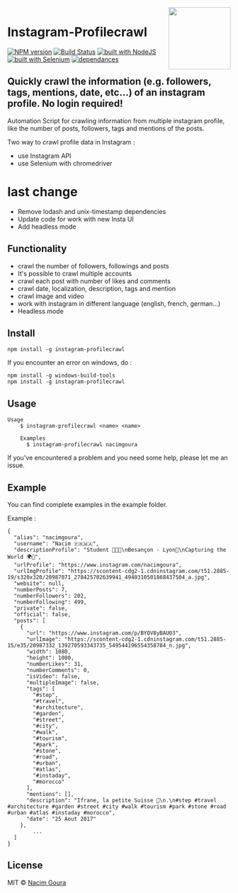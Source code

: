 <img src="http://diylogodesigns.com/blog/wp-content/uploads/2016/05/instagram-Logo-PNG-Transparent-Background-download.png" width="140" align="right">

# Instagram-Profilecrawl 
[![NPM version](https://img.shields.io/npm/v/instagram-profilecrawl.svg)](https://www.npmjs.com/package/instagram-profilecrawl)
[![Build Status](https://travis-ci.org/nacimgoura/instagram-profilecrawl.svg?branch=master)](https://travis-ci.org/nacimgoura/instagram-profilecrawl)
[![built with NodeJS](https://img.shields.io/badge/Built%20with-nodejs-green.svg)](https://www.nodejs.org/)
[![built with Selenium](https://img.shields.io/badge/built%20with-Selenium-red.svg)](https://github.com/SeleniumHQ/selenium)
[![dependances](https://david-dm.org/nacimgoura/instagram-profilecrawl.svg)](https://david-dm.org/nacimgoura/instagram-profilecrawl)

## Quickly crawl the information (e.g. followers, tags, mentions, date, etc...) of an instagram profile. No login required!
Automation Script for crawling information from multiple instagram profile, 
like the number of posts, followers, tags and mentions of the posts.

Two way to crawl profile data in Instagram :
- use Instagram API
- use Selenium with chromedriver

# last change
- Remove lodash and unix-timestamp dependencies
- Update code for work with new Insta UI
- Add headless mode

## Functionality
 - crawl the number of followers, followings and posts
 - It's possible to crawl multiple accounts
 - crawl each post with number of likes and comments
 - crawl date, localization, description, tags and mention
 - crawl image and video
 - work with instagram in different language (english, french, german...)
 - Headless mode

## Install
```
npm install -g instagram-profilecrawl
```
If you encounter an error on windows, do :

```
npm install -g windows-build-tools
npm install -g instagram-profilecrawl
```

## Usage
```
Usage
	$ instagram-profilecrawl <name> <name>

	Examples
	  $ instagram-profilecrawl nacimgoura
```
If you've encountered a problem and you need some help, please let me an issue.

## Example 
You can find complete examples in the example folder.

Example : 
```
{
  "alias": "nacimgoura",
  "username": "Nacim 🇫🇷🇲🇦",
  "descriptionProfile": "Student 👨🏼‍🎓\nBesançon - Lyon📍\nCapturing the World 🌍📸",
  "urlProfile": "https://www.instagram.com/nacimgoura",
  "urlImgProfile": "https://scontent-cdg2-1.cdninstagram.com/t51.2885-19/s320x320/20987071_278425702639941_4940310501868437504_a.jpg",
  "website": null,
  "numberPosts": 7,
  "numberFollowers": 202,
  "numberFollowing": 499,
  "private": false,
  "official": false,
  "posts": [
    {
      "url": "https://www.instagram.com/p/BYOV8yBAU03",
      "urlImage": "https://scontent-cdg2-1.cdninstagram.com/t51.2885-15/e35/20987332_139270593343735_549544196554358784_n.jpg",
      "width": 1080,
      "height": 1080,
      "numberLikes": 31,
      "numberComments": 0,
      "isVideo": false,
      "multipleImage": false,
      "tags": [
        "#step",
        "#travel",
        "#architecture",
        "#garden",
        "#street",
        "#city",
        "#walk",
        "#tourism",
        "#park",
        "#stone",
        "#road",
        "#urban",
        "#atlas",
        "#instaday",
        "#morocco"
      ],
      "mentions": [],
      "description": "Ifrane, la petite Suisse 🎍\n.\n#step #travel #architecture #garden #street #city #walk #tourism #park #stone #road #urban #atlas #instaday #morocco",
      "date": "25 Aout 2017"
    },
        ...
  ]      
}
```

## License
MIT © [Nacim Goura](http://nacimgoura.fr)
